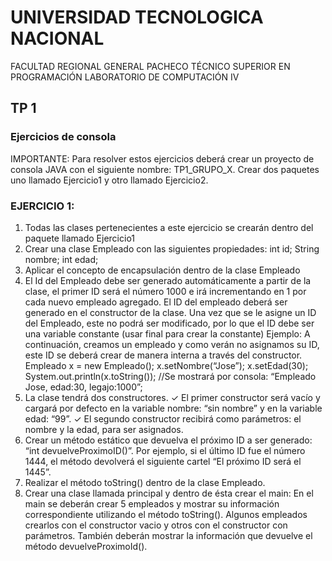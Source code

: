 # UNIVERSIDAD TECNOLOGICA NACIONAL 
FACULTAD REGIONAL GENERAL PACHECO
TÉCNICO SUPERIOR EN PROGRAMACIÓN
LABORATORIO DE COMPUTACIÓN IV

## TP 1

### Ejercicios de consola
IMPORTANTE:
Para resolver estos ejercicios deberá crear un proyecto de consola JAVA con 
el siguiente nombre: TP1_GRUPO_X. Crear dos paquetes uno llamado 
Ejercicio1 y otro llamado Ejercicio2.

### EJERCICIO 1:
1. Todas las clases pertenecientes a este ejercicio se crearán dentro del 
paquete llamado Ejercicio1
2. Crear una clase Empleado con las siguientes propiedades:
int id;
String nombre;
int edad;
3. Aplicar el concepto de encapsulación dentro de la clase Empleado
4. El Id del Empleado debe ser generado automáticamente a partir de la clase, 
el primer ID será el número 1000 e irá incrementando en 1 por cada nuevo 
empleado agregado. El ID del empleado deberá ser generado en el 
constructor de la clase. Una vez que se le asigne un ID del Empleado, este no 
podrá ser modificado, por lo que el ID debe ser una variable constante (usar 
final para crear la constante)
Ejemplo: A continuación, creamos un empleado y como verán no asignamos 
su ID, este ID se deberá crear de manera interna a través del constructor.
Empleado x = new Empleado();
x.setNombre(“Jose”);
x.setEdad(30);
System.out.println(x.toString());
//Se mostrará por consola: “Empleado Jose, edad:30, legajo:1000”;
5. La clase tendrá dos constructores.
✓
El primer constructor será vacío y cargará por defecto en la variable nombre: 
“sin nombre” y en la variable edad: “99”.
✓
El segundo constructor recibirá como parámetros: el nombre y la edad, para 
ser asignados.
6. Crear un método estático que devuelva el próximo ID a ser generado: “int
devuelveProximoID()”. Por ejemplo, si el último ID fue el número 1444, el
método devolverá el siguiente cartel “El próximo ID será el 1445”.
7. Realizar el método toString() dentro de la clase Empleado.
8. Crear una clase llamada principal y dentro de ésta crear el main:
En el main se deberán crear 5 empleados y mostrar su información 
correspondiente utilizando el método toString(). Algunos empleados
crearlos con el constructor vacio y otros con el constructor con parámetros. 
También deberán mostrar la información que devuelve el método 
devuelveProximoId().
